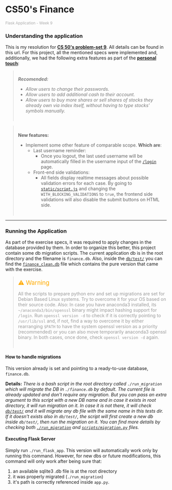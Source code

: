 # CS50's Finance

<sup style="color: #AAA"> Flask Application - Week 9</sup>

### Understanding the application
This is my resolution for **[CS 50's problem-set 9](https://cs50.harvard.edu/x/2024/psets/9/finance/)**. All details can be found in this url. For this project, all the mentioned specs were implemented and, additionally, we had the following extra features as part of the [**personal touch**](https://cs50.harvard.edu/x/2024/psets/9/finance/#personal-touch):

<blockquote style="font-style: italic; color: #777;padding-top:0.25em;padding-bottom:0.75em;">

**Recomended:**

* Allow users to change their passwords.
* Allow users to add additional cash to their account.
* Allow users to buy more shares or sell shares of stocks they already own via index itself, without having to type stocks’ symbols manually.
</blockquote>

<blockquote style="margin-top:0;padding-top:0.5em;padding-bottom:0.75em;">

**New features:**
* Implement some other feature of comparable scope. **Which are**:
    * Last username reminder:
        * Once you logout, the last used username will be automatically filled in the username input of the [`/login`](templates/login.html) page.
    * Front-end side validations:
        * All fields display realtime messages about possible validation errors for each case. By going to [`static/script.js`](static/script.js) and changing the `WITH_BLOCKING_VALIDATIONS` to `true`, the frontend side validations will also disable the submit buttons on HTML side.
</blockquote>

---
### Running the Application
As part of the exercise specs, it was required to apply changes in the database provided by them. In order to organize this better, this project contain some db migration scripts. The current application db is in the root directory and the filename is `finance.db`. Also, inside the [`db/test/`](db/test/) you can find the [`finance_clean.db`](db/test/finance_clean.db) file which contains the pure version that came with the exercise.


<blockquote style="padding-top:0.25em;padding-bottom:0.75em;color:#999;">
<div style="text-align:left;font-size:14pt;margin-top:0.25em;margin-bottom:0.5em;color:#FA0;">⚠️ Warning</div>

All the scripts to prepare python env and set up migrations are set for Debian Based Linux systems. Try to overcome it for your OS based on their source code. Also: In case you have anaconda3 installed, its `~/anaconda3/bin/openssl` binary might impact hashing support for `/login`. Run `openssl version -d` to check if it is correctly pointing to `/usr/lib/ssl` and, if not, find a way to overcome it by either rearranging `$PATH` to have the system openssl version as a priority (recommended) or you can also move temporarily anaconda3 openssl binary. In both cases, once done, check `openssl version -d` again.
</blockquote>

#### How to handle migrations
This version already is set and pointing to a ready-to-use database, `finance.db`.

**Details:**
_There is a bash script in the root directory called `./run_migration` which will migrate the DB in `./finance.db` by default. The current file is already updated and don't require any migration. But you can pass an extra argument to this script with a new DB name and in case it exists in root directory, it will run migration on it. In case it is not there, it will check [`db/test/`](db/test/) and it will migrate any db file with the same name in this tests dir. If it doesn't exists also in `db/test/`, the script will first create a new db inside `db/test/`, then run the migration on it. You can find more details by checking both [`./run_migration`](./run_migration) and [`scripts/migration.py`](scripts/migration.py) files._

#### Executing Flask Server
Simply run `./run_flask_app`. This version will automatically work only by running this command. However, for new dbs or future modifications, this command will only work after being sure that:
1. an available sqlite3 .db file is at the root directory
2. it was properly migrated (`./run_migration`)
3. it's path is correctly referenced inside `app.py`.
